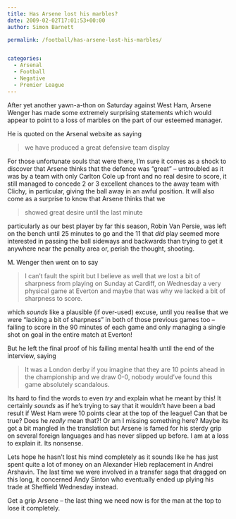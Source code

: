 ```yaml
---
title: Has Arsene lost his marbles?
date: 2009-02-02T17:01:53+00:00
author: Simon Barnett

permalink: /football/has-arsene-lost-his-marbles/


categories:
  - Arsenal
  - Football
  - Negative
  - Premier League
---
```

After yet another yawn-a-thon on Saturday against West Ham, Arsene Wenger has made some extremely surprising statements which would appear to point to a loss of marbles on the part of our esteemed manager.

He is quoted on the Arsenal website as saying

> we have produced a great defensive team display

For those unfortunate souls that were there, I&#8217;m sure it comes as a shock to discover that Arsene thinks that the defence was &#8220;great&#8221; &#8211; untroubled as it was by a team with only Carlton Cole up front and no real desire to score, it still managed to concede 2 or 3 excellent chances to the away team with Clichy, in particular, giving the ball away in an awful position. It will also come as a surprise to know that Arsene thinks that we

> showed great desire until the last minute

particularly as our best player by far this season, Robin Van Persie, was left on the bench until 25 minutes to go and the 11 that _did_ play seemed more interested in passing the ball sideways and backwards than trying to get it anywhere near the penalty area or, perish the thought, shooting.

M. Wenger then went on to say

> I can’t fault the spirit but I believe as well that we lost a bit of sharpness from playing on Sunday at Cardiff, on Wednesday a very physical game at Everton and maybe that was why we lacked a bit of sharpness to score.

which _sounds_ like a plausible (if over-used) excuse, until you realise that we were &#8220;lacking a bit of sharpness&#8221; in both of those previous games too &#8211; failing to score in the 90 minutes of each game and only managing a single shot on goal in the entire match at Everton!

But he left the final proof of his failing mental health until the end of the interview, saying

> It was a London derby if you imagine that they are 10 points ahead in the championship and we draw 0-0, nobody would’ve found this game absolutely scandalous.

Its hard to find the words to even _try_ and explain what he meant by this! It certainly _sounds_ as if he&#8217;s trying to say that it wouldn&#8217;t have been a bad result if West Ham were 10 points clear at the top of the league! Can that be true? Does he _really_ mean that?! Or am I missing something here? Maybe its got a bit mangled in the translation but Arsene is famed for his sterdy grip on several foreign languages and has never slipped up before. I am at a loss to explain it. Its nonsense.

Lets hope he hasn&#8217;t lost his mind completely as it sounds like he has just spent quite a lot of money on an Alexander Hleb replacement in Andrei Arshavin. The last time we were involved in a transfer saga that dragged on this long, it concerned Andy Sinton who eventually ended up plying his trade at Sheffield Wednesday instead.

Get a grip Arsene &#8211; the last thing we need now is for the man at the top to lose it completely.
